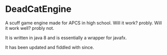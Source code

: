 # DeadCatEngine
A scuff game engine made for APCS in high school.
Will it work? probly. Will it work well? probly not.

It is written in java 8 and is essentially a wrapper for javafx.

 It has been updated and fiddled with since.
